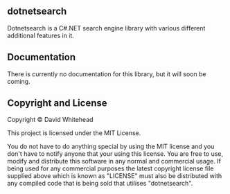 ## dotnetsearch
Dotnetsearch is a C#.NET search engine library with various different additional features in it.

## Documentation

There is currently no documentation for this library, but it will soon be coming.


## Copyright and License
Copyright &copy; David Whitehead

This project is licensed under the MIT License.

You do not have to do anything special by using the MIT license and you don't have to notify anyone that your using this license. You are free to use, modify and distribute this software in any normal and commercial usage. If being used for any commercial purposes the latest copyright license file supplied above which is known as "LICENSE" must also be distributed with any compiled code that is being sold that utilises "dotnetsearch".




